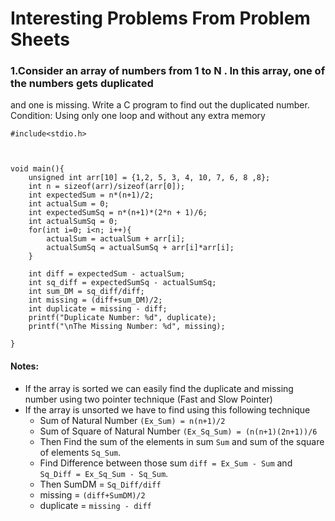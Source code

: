 # Interesting Problems From Problem Sheets

### 1.Consider an array of numbers from 1 to N . In this array, one of the numbers gets duplicated
and one is missing. Write a C program to find out the duplicated number. Condition: Using
only one loop and without any extra memory

```
#include<stdio.h>



void main(){
    unsigned int arr[10] = {1,2, 5, 3, 4, 10, 7, 6, 8 ,8};
    int n = sizeof(arr)/sizeof(arr[0]);
    int expectedSum = n*(n+1)/2;
    int actualSum = 0;
    int expectedSumSq = n*(n+1)*(2*n + 1)/6;
    int actualSumSq = 0;
    for(int i=0; i<n; i++){
        actualSum = actualSum + arr[i];
        actualSumSq = actualSumSq + arr[i]*arr[i];
    }

    int diff = expectedSum - actualSum;
    int sq_diff = expectedSumSq - actualSumSq;
    int sum_DM = sq_diff/diff;
    int missing = (diff+sum_DM)/2;
    int duplicate = missing - diff;
    printf("Duplicate Number: %d", duplicate);
    printf("\nThe Missing Number: %d", missing);

}
```
#### Notes:
- If the array is sorted we can easily find the duplicate and missing number using two pointer technique (Fast and Slow Pointer)
- If the array is unsorted we have to find using this following technique
  - Sum of Natural Number `(Ex_Sum) = n(n+1)/2`
  - Sum of Square of Natural Number `(Ex_Sq_Sum) = (n(n+1)(2n+1))/6`
  - Then Find the sum of the elements in sum `Sum` and sum of the square of elements `Sq_Sum`.
  - Find Difference between those sum `diff = Ex_Sum - Sum` and `Sq_Diff = Ex_Sq_Sum - Sq_Sum`.
  - Then SumDM = `Sq_Diff/diff`
  - missing = `(diff+SumDM)/2`
  - duplicate = `missing - diff`

